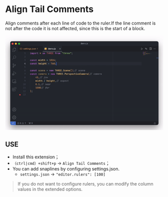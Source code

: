 # Align Tail Comments

Align comments after each line of code to the ruler.If the line comment is not after the code it is not affected, since this is the start of a block.

![screen](images/screen.gif)

## USE

- Install this extension；
- `（ctrl|cmd）+shift+p` -> `Align Tail Comments`；
- You can add snaplines by configuring settings.json.
    - `settings.json` -> `"editor.rulers": [100]`

> If you do not want to configure rulers, you can modify the column values ​​in the extended options.